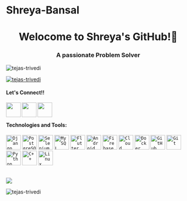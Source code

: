 # Shreya-Bansal

<h1 align="center">Welocome to Shreya's GitHub!👋</h1>
<h3 align="center">A passionate Problem Solver</h3>

<p align="left"> <img src="https://komarev.com/ghpvc/?username=tejas-trivedi&label=Profile%20views&color=0e75b6&style=flat" alt="tejas-trivedi" /> </p>


<p align="left"> <a href="https://github.com/ryo-ma/github-profile-trophy"><img src="https://github-profile-trophy.vercel.app/?username=tejas-trivedi&theme=flat&margin-w=15&margin-h=15&title=MultiLanguage,Commit,Repositories,PullRequest,Stars,Followers" alt="tejas-trivedi" /></a> </p>


#### Let's Connect!!
<a href="https://www.linkedin.com/in/tejas-trivedi-02b991194/">
  <img align="left" width="40px" src="https://img.icons8.com/fluent/48/000000/linkedin.png" />
</a>
<a href = "mailto: tejas.99.dev@gmail.com">
  <img align="left" width="40px" src="https://img.icons8.com/color/48/000000/gmail.png" />
</a>
<a href="https://www.instagram.com/tejastrivedi_/">
  <img align="left" width="40px" src="https://img.icons8.com/fluent/48/000000/instagram-new.png" />
</a>

</br></br>

#### Technologies and Tools:
<code><img width="40px" src="https://img.icons8.com/color/2x/django.png" title="Django REST"/></code>
<code><img width="40px" src="https://img.icons8.com/color/2x/postgresql.png" title="PostgreSQL"/></code>
<code><img width="40px" src="https://img.icons8.com/color/2x/selenium.png" title="Selenium"/></code>
<code><img width="40px" src="https://www.mysql.com/common/logos/logo-mysql-170x115.png" title="MySQL"/></code></code>
<code><img width="40px" src="https://img.icons8.com/color/2x/flutter.png" title="Flutter" /></code>
<code><img width="40px" src="https://img.icons8.com/fluent/96/android-os.png" title="Android Development"/></code>
<code><img width="40px" src="https://img.icons8.com/color/2x/firebase.png" title="Firebase"/></code></code>
<code><img width="40px" src="https://img.icons8.com/color/2x/cloud-firestore.png" title="Cloud Firestore"/></code>
<code><img width="40px" src="https://img.icons8.com/color/2x/docker.png" title="Docker"/></code>
<code><img width="40px" src="https://img.icons8.com/fluent/2x/github.png" title="GitHub"/></code>
<code><img width="40px" src="https://img.icons8.com/color/2x/git.png" title="Git"/></code>
<code><img width="40px" src="https://img.icons8.com/color/2x/python.png" title="Python"/></code>
<code><img width="40px" src="https://img.icons8.com/color/2x/c-plus-plus-logo.png" title="C++"/></code>
<code><img width="40px" src="https://img.icons8.com/color/2x/linux.png" title="Linux"/></code>

</br>

<img align="center" src="https://github-readme-stats.vercel.app/api/top-langs/?username=tejas-trivedi&hide=html&langs_count=6&count_private=true&exclude_repo=Future_Price_Prediction_of_Products,Machine_Learning_Basics,Financial_Analysis,Machine_Learning_Basic_models&layout=compact"/>

<p><img align="center" src="https://github-readme-streak-stats.herokuapp.com/?user=tejas-trivedi&" alt="tejas-trivedi" /></p>

</br>






<!--
**tejas-trivedi/tejas-trivedi** is a ✨ _special_ ✨ repository because its `README.md` (this file) appears on your GitHub profile.

Here are some ideas to get you started:

- 🔭 I’m currently working on ...
- 🌱 I’m currently learning ...
- 👯 I’m looking to collaborate on ...
- 🤔 I’m looking for help with ...
- 💬 Ask me about ...
- 📫 How to reach me: ...
- 😄 Pronouns: ...
- ⚡ Fun fact: ...
-->
